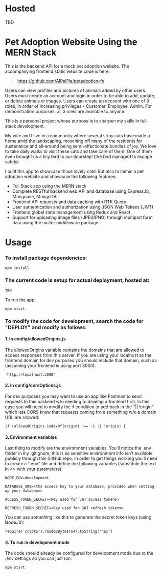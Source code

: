 # Hosted
TBD


# Pet Adoption Website Using the MERN Stack


This is the backend API for a mock pet adoption website. The accompanying frontend static website code is here:
> https://github.com/AlPalPie/petadoption-fe

Users can view profiles and pictures of animals added by other users.
Users must create an account and login in order to be able to add, update, or delete animals or images.
Users can create an account with one of 3 roles, in order of increasing privileges - Customer, Employee, Admin.
For demonstration purposes, all 3 roles are available to anyone.

This is a personal project whose purpose is to sharpen my skills in full-stack development.

My wife and I live in a community where several stray cats have made a home amid the landscaping, mooching off many of the residents for sustenance and all-around being semi-affectionate bundles of joy. 
We love to take daily walks to visit these cats and take care of them. One of them even brought us a tiny bird to our doorstep! (the bird managed to escape safely)

I built this app to showcase those lovely cats! But also to mimic a pet adoption website and showcase the following features:

- Full Stack app using the MERN stack
- Complete RESTful backend web API and database using ExpressJS, Mongoose, MongoDB
- Frontend API requests and data caching with RTK Query
- User authentication and authorization using JSON Web Tokens (JWT)
- Frontend global state management using Redux and React
- Support for uploading image files (JPEG/PNG) through multipart form data using the multer middleware package



# Usage


### To install package dependencies:
```
npm install
```

### The current code is setup for actual deployment, hosted at:
```
TBD
```


To run the app:
```
npm start
```


### To modify the code for development, search the code for "DEPLOY" and modify as follows:

#### 1. In config/allowedOrigins.js

  The allowedOrigins variable contains the domains that are allowed to access responses from this server.
  If you are using your localhost as the frontend domain for dev purposes you should include that domain, such as (assuming your frontend is using port 3000):

```
'http://localhost:3000'
```

#### 2. In config/corsOptions.js

   For dev purposes you may want to use an app like Postman to send requests to this backend w/o needing to develop a frontend first.
   In this case you will need to modify the if condition to add back in the "|| !origin" which lets CORS know that requests coming from something w/o a domain URL are allowed:

```
if (allowedOrigins.indexOf(origin) !== -1 || !origin) {
```

#### 3. Environment variables

   Last thing to modify are the environment variables.
   You'll notice the .env folder in my .gitignore, this is so sensitive environment info isn't available publicly through this GitHub repo.
   In order to get things working you'll need to create a ".env" file and define the following variables (substitute the text in <> with your parameters):

```
NODE_ENV=development

DATABASE_URI=<the access key to your database, provided when setting up your database>

ACCESS_TOKEN_SECRET=<key used for JWT access tokens>

REFRESH_TOKEN_SECRET=<key used for JWT refresh tokens>
```
You can use something like this to generate the secret token keys (using NodeJS):
```
require('crypto').randomBytes(64).toString('hex')
```

#### 4. To run in development mode

  The code should already be configured for development mode due to the .env settings so you can just run:

```
npm start
```


